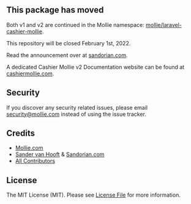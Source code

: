## This package has moved

Both v1 and v2 are continued in the Mollie namespace: [mollie/laravel-cashier-mollie](https://github.com/mollie/laravel-cashier-mollie).

This repository will be closed February 1st, 2022.

Read the announcement over at [sandorian.com](https://sandorian.com/blog/announcing-laravel-cashier-mollie-v2).

A dedicated Cashier Mollie v2 Documentation website can be found at [cashiermollie.com](https://www.cashiermollie.com).


## Security

If you discover any security related issues, please email security@mollie.com instead of using the issue tracker.

## Credits

- [Mollie.com](https://www.mollie.com)
- [Sander van Hooft](https://github.com/sandervanhooft) & [Sandorian.com](https://www.sandorian.com)
- [All Contributors](../../contributors)

## License

The MIT License (MIT). Please see [License File](LICENSE.md) for more information.
